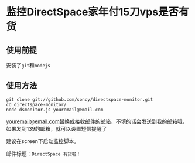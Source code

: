 # 监控DirectSpace家年付15刀vps是否有货

## 使用前提
    
安装了`git`和`nodejs`

## 使用方法

    git clone git://github.com/soncy/directspace-monitor.git
    cd directspace-monitor/
    node dsmonitor.js youremail@email.com 

youremail@email.com替换成接收邮件的邮箱，不填的话会发送到我的邮箱哦，如果发到139的邮箱，就可以设置短信提醒了

建议在screen下启动监控脚本。

邮件标题：`DirectSpace 有货啦！`
